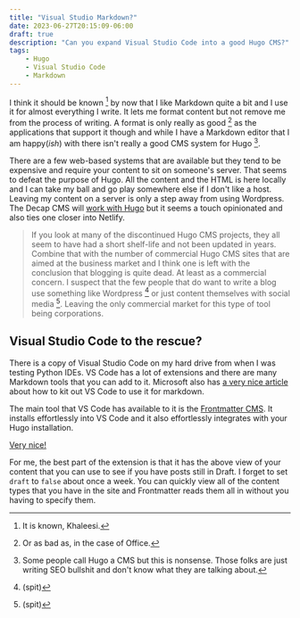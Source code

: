 ```yaml
---
title: "Visual Studio Markdown?"
date: 2023-06-27T20:15:09-06:00
draft: true
description: "Can you expand Visual Studio Code into a good Hugo CMS?"
tags:
    - Hugo
    - Visual Studio Code
    - Markdown
---
```


I think it should be known [^1] by now that I like Markdown quite a bit and I use it for almost everything I write. It lets me format content but not remove me from the process of writing. A format is only really as good [^2]  as the applications that support it though and while I have a Markdown editor that I am happy(_ish_) with there isn't really a good CMS system for Hugo [^3]. 

There are a few web-based systems that are available but they tend to be expensive and require your content to sit on someone's server. That seems to defeat the purpose of Hugo. All the content and the HTML is here locally and I can take my ball and go play somewhere else if I don't like a host. Leaving my content on a server is only a step away from using Wordpress. The Decap CMS will [work with Hugo](https://decapcms.org/docs/hugo/) but it seems a touch opinionated and also ties one closer into Netlify.

> If you look at many of the discontinued Hugo CMS projects, they all seem to have had a short shelf-life and not been updated in years. Combine that with the number of commercial Hugo CMS sites that are aimed at the business market and I think one is left with the conclusion that blogging is quite dead. At least as a commercial concern. I suspect that the few people that do want to write a blog use something like Wordpress [^4] or just content themselves with social media [^5]. Leaving the only commercial market for this type of tool being corporations.

## Visual Studio Code to the rescue? 

There is a copy of Visual Studio Code on my hard drive from when I was testing Python IDEs. VS Code has a lot of extensions and there are many Markdown tools that you can add to it. Microsoft also has [a very nice article]((spit)) about how to kit out VS Code to use it for markdown. 

The main tool that VS Code has available to it is the [Frontmatter CMS](https://frontmatter.codes/). It installs effortlessly into VS Code and it also effortlessly integrates with your Hugo installation. 

[Very nice!](/images/pretty.jpg)

For me, the best part of the extension is that it has the above view of your content that you can use to see if you have posts still in Draft. I forget to set `draft` to `false` about once a week. You can quickly view all of the content types that you have in the site and Frontmatter reads them all in without you having to specify them. 



[^1]: It is known, Khaleesi.
[^2]: Or as bad as, in the case of Office.
[^3]: Some people call Hugo a CMS but this is nonsense. Those folks are just writing SEO bullshit and don't know what they are talking about. 
[^4]: (spit)
[^5]: (spit)